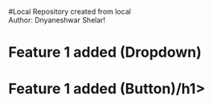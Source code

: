 #Local Repository created from local
<br>
Author: Dnyaneshwar Shelar!
<br>
<h1> Feature 1 added (Dropdown)</h1>
<h1> Feature 1 added (Button)/h1>

